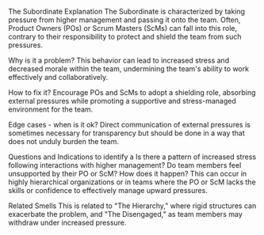 The Subordinate
Explanation
The Subordinate is characterized by taking pressure from higher management and passing it onto the team. Often, Product Owners (POs) or Scrum Masters (ScMs) can fall into this role, contrary to their responsibility to protect and shield the team from such pressures.

Why is it a problem?
This behavior can lead to increased stress and decreased morale within the team, undermining the team's ability to work effectively and collaboratively.

How to fix it?
Encourage POs and ScMs to adopt a shielding role, absorbing external pressures while promoting a supportive and stress-managed environment for the team.

Edge cases - when is it ok?
Direct communication of external pressures is sometimes necessary for transparency but should be done in a way that does not unduly burden the team.

Questions and Indications to identify a
Is there a pattern of increased stress following interactions with higher management?
Do team members feel unsupported by their PO or ScM?
How does it happen?
This can occur in highly hierarchical organizations or in teams where the PO or ScM lacks the skills or confidence to effectively manage upward pressures.

Related Smells
This is related to "The Hierarchy," where rigid structures can exacerbate the problem, and "The Disengaged," as team members may withdraw under increased pressure.